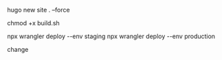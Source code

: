 hugo new site . –force

chmod +x build.sh

npx wrangler deploy --env staging
npx wrangler deploy --env production


change